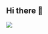 ## Hi there 👋

![](https://github-readme-stats.vercel.app/api?username=florianAriasu&show_icons=true&theme=tokyonight)
